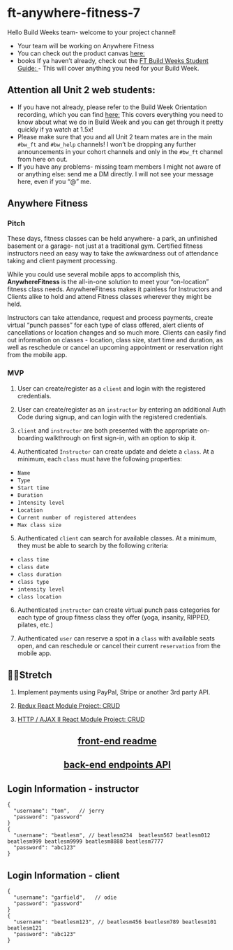 #   ft-anywhere-fitness-7

Hello Build Weeks team- welcome to your project channel!

-   Your team will be working on Anywhere Fitness
-   You can check out the product canvas [here: ](https://www.notion.so/lambdaschool/Anywhere-Fitness-fc0ac268df284aaf8db3ae1913fa3134)
-   books  If ya haven’t already, check out the [FT Build Weeks Student Guide: ](https://www.notion.so/lambdaschool/Build-Week-Student-Guide-Full-time-1995e4ff529e40db9f240f46c3d2afd3) -  This will cover anything you need for your Build Week.

##  Attention all Unit 2 web students:

-   If you have not already, please refer to the Build Week Orientation recording, which you can find [here:](https://youtu.be/_hMsnHkCf-0)  This covers everything you need to know about what we do in Build Week and you can get through it pretty quickly if ya watch at 1.5x!
-   Please make sure that you and all Unit 2 team mates are in the main ```#bw_ft``` and ```#bw_help``` channels! I won’t be dropping any further announcements in your cohort channels and only in the ```#bw_ft``` channel from here on out.
-   If you have any problems- missing team members I might not aware of or anything else: send me a DM directly. I will not see your message here, even if you “@” me. 

##  Anywhere Fitness

###  Pitch 

These days, fitness classes can be held anywhere- a park, an unfinished basement or a garage- not just at a traditional gym. Certified fitness instructors need an easy way to take the awkwardness out of attendance taking and client payment processing. 

While you could use several mobile apps to accomplish this, **AnywhereFitness** is the all-in-one solution to meet your “on-location” fitness class needs. AnywhereFitness makes it painless for Instructors and Clients alike to hold and attend Fitness classes wherever they might be held. 

Instructors can take attendance, request and process payments, create virtual “punch passes” for each type of class offered, alert clients of cancellations or location changes and so much more. Clients can easily find out information on classes - location, class size, start time and duration, as well as reschedule or cancel an upcoming appointment or reservation right from the mobile app.

### MVP

1. User can create/register as a `client` and login with the registered credentials.

2. User can create/register as an `instructor` by entering an additional Auth Code during signup, and can login with the registered credentials.

3. `client` and `instructor` are both presented with the appropriate on-boarding walkthrough on first sign-in, with an option to skip it.

4. Authenticated `Instructor` can create update and delete a `class`. At a minimum, each `class` must have the following properties:

- `Name`
- `Type`
- `Start time`
- `Duration`
- `Intensity level`
- `Location`
- `Current number of registered attendees`
- `Max class size`

5. Authenticated `client` can search for available classes. At a minimum, they must be able to search by the following criteria:

- `class time`
- `class date`
- `class duration`
- `class type`
- `intensity level`
- `class location`

6. Authenticated `instructor` can create virtual punch pass categories for each type of group fitness class they offer (yoga, insanity, RIPPED, pilates, etc.)

7. Authenticated `user` can reserve a spot in a `class` with available seats open, and can reschedule or cancel their current `reservation` from the mobile app.

## 🏃‍♀️**Stretch**

1. Implement payments using PayPal, Stripe or another 3rd party API.

2. [Redux React Module Project: CRUD](./front-end/Redux.md)

3. [HTTP / AJAX II React Module Project: CRUD](./front-end/HTTP.md)


## [<p align="center">front-end readme</p>](./front-end/README.md)

## [<p align="center">back-end endpoints API</p>](./back-end/README.md)

## Login Information - instructor 
```
{
  "username": "tom",   // jerry
  "password": "password"  
}
{
  "username": "beatlesm", // beatlesm234  beatlesm567 beatlesm012 beatlesm999 beatlesm9999 beatlesm8888 beatlesm7777
  "password": "abc123"  
}
```
## Login Information - client  
```
{
  "username": "garfield",   // odie
  "password": "password"  
}
{
  "username": "beatlesm123", // beatlesm456 beatlesm789 beatlesm101 beatlesm121
  "password": "abc123" 
}
```
